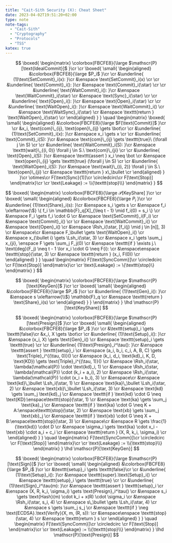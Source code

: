 ```yaml
---
title: "Cait-Sith Security (X): Cheat Sheet"
date: 2023-04-02T19:51:20+02:00
type: note
note-tags:
  - "Cait-Sith"
  - "Cryptography"
  - "Protocols"
  - "TSS"
katex: true
---
```


$$
\boxed{
\begin{matrix}
\colorbox{FBCFE8}{\large
  $\mathscr{P}[\text{IdealCommit}]$
}\cr
\cr
\boxed{
\small{
\begin{aligned}
&\colorbox{FBCFE8}{\large
  $P_i$
}\cr
\cr
&\underline{
  (1)\text{SetCommit}_i(x):
}\cr
  &\enspace
    \text{SetCommit}_i(x)
  \cr
\cr
&\underline{
  \text{Commit}_i():
}\cr
  &\enspace
    \text{Commit}_i(\star)
  \cr
\cr
&\underline{
  \text{WaitCommit}_i():
}\cr
  &\enspace
    \text{WaitCommit}_i(\star)
  \cr
  &\enspace
    \text{Sync}_i(\star)
  \cr
\cr
&\underline{
  \text{Open}_i():
}\cr
  &\enspace
    \text{Open}_i(\star)
  \cr
\cr
&\underline{
  \text{WaitOpen}_i():
}\cr
  &\enspace
    \text{WaitCommit}_i()
  \cr
  &\enspace
    \text{WaitSync}_i(\star)
  \cr
  &\enspace
    \texttt{return } \text{WaitOpen}_i(\star)
  \cr
\end{aligned}
}
}
\quad
\begin{matrix}
\boxed{
\small{
\begin{aligned}
&\colorbox{FBCFE8}{\large
  $F[\text{Commit}]$
}\cr
\cr
&x_i, \text{com}\_{ij}, \text{open}\_{ij} \gets \bot\cr
\cr
&\underline{
  (1)\text{SetCommit}_i(x):
}\cr
  &\enspace
    x_i \gets x
  \cr
\cr
&\underline{
  \text{Commit}_i(S):
}\cr
  &\enspace
    \text{com}\_{ij} \gets \texttt{true}\ (\forall j \in S)
  \cr
\cr
&\underline{
  \text{WaitCommit}_i(S):
}\cr
  &\enspace
    \texttt{wait}\_{(i, 0)} \forall j \in S.\ \text{com}\_{ji}
  \cr
\cr
&\underline{
  \text{Open}_i(S):
}\cr
  &\enspace
    \texttt{assert } x_i \neq \bot
  \cr
  &\enspace
    \text{open}\_{ij} \gets \texttt{true} (\forall j \in S)
  \cr
\cr
&\underline{
  \text{WaitOpen}_i(S):
}\cr
  &\enspace
    \text{wait}\_{(i, 2)} \forall j \in S.\ \text{open}\_{ji}
  \cr
  &\enspace
    \texttt{return } x\_\bullet
  \cr
\end{aligned}
}
}\cr
\otimes\cr
F[\text{Sync}(1)]\cr
\circledcirc\cr
F[\text{Stop}]
\end{matrix}\cr
\cr
\text{Leakage} := \\{\texttt{stop}\\}
\end{matrix}
}
$$

$$
\boxed{
\begin{matrix}
\colorbox{FBCFE8}{\large
  $\mathscr{P}[\text{KeyShare}]$
}\cr
\cr
\boxed{
\small{
\begin{aligned}
&\colorbox{FBCFE8}{\large
  $P_i$
}\cr
\cr
&\underline{
  (1)\text{Share}_i(s):
}\cr
  &\enspace
    s_i \gets s
  \cr
  &\enspace
    f_i \xleftarrow{\\$} \\{ f_i \in \mathbb{F}_q[X]\_{\leq t - 1} \mid f_i(0) = s_i \\\}
  \cr
  &\enspace
    F_i \gets f_i \cdot G
  \cr
  &\enspace
    \text{SetCommit}_i(F_i)
  \cr
  &\enspace
    \text{Commit}_i()
  \cr
  \cr
  &\enspace
    \text{WaitCommit}_i()
  \cr
  &\enspace
    \text{Open}_i()
  \cr
  &\enspace
    \Rsh_i(\star, [f_i(j) \mid j \in [n]], 3)
  \cr
  &\enspace\cr
  &\enspace
    F\_\bullet \gets \text{WaitOpen}_i()
  \cr
  &\enspace
    x\_{\bullet i} \gets \Lsh_i(\star, 3)
  \cr
  &\enspace
    x_i \gets \sum_j x\_{ji}, \enspace F \gets \sum_j F_j(0)
  \cr
  &\enspace
    \texttt{if } \exists j.\ \text{deg}(F_j) \neq t - 1 \lor x_i \cdot G \neq F(i):
  \cr
  &\enspace\enspace
    \texttt{stop}(\star, 3)
  \cr
  &\enspace
    \texttt{return } (x_i, F(0))
  \cr
\end{aligned}
}
}
\quad
\begin{matrix}
F[\text{SyncComm}]\cr
\circledcirc \cr
F[\text{Stop}]
\end{matrix}\cr
\cr
\text{Leakage} := \\{\texttt{stop}\\}
\end{matrix}
}
$$

$$
\boxed{
\begin{matrix}
\colorbox{FBCFE8}{\large
  $\mathscr{P}[\text{KeyGen}]$
}\cr
\cr
\boxed{
\small{
\begin{aligned}
&\colorbox{FBCFE8}{\large
  $P_i$
}\cr
\cr
&\underline{
  (1)\text{Gen}_i():
}\cr
  &\enspace
    s \xleftarrow{\\$} \mathbb{F}_q
  \cr
  &\enspace
    \texttt{return } \text{Share}_i(s)
  \cr
\end{aligned}
}
}
\end{matrix}
}
\lhd \mathscr{P}[\text{KeyShare}]
$$

$$
\boxed{
\begin{matrix}
\colorbox{FBCFE8}{\large
  $\mathscr{P}[\text{Presign}]$
}\cr
\cr
\boxed{
\small{
\begin{aligned}
&\colorbox{FBCFE8}{\large
  $P_i$
}\cr
\cr
&\texttt{setup}_i \gets \texttt{false}\cr
&x_i, X \gets \bot\cr
\cr
&\underline{
  (1)\text{Setup}_i():
}\cr
  &\enspace
    (x_i, X) \gets \text{Gen}_i()
  \cr
  &\enspace
    \texttt{setup}_i \gets \texttt{true}
  \cr
\cr
&\underline{
  (1)\text{Presign}_i^\tau():
}\cr
  &\enspace
    \texttt{assert } \texttt{setup}_i
  \cr
  &\enspace
    (a_i, b_i, c_i, A, B, C) \gets \text{Triple}_i^{(\tau, 0)}()
  \cr
  &\enspace
    (k_i, d_i, \text{kd}_i, K, D, \text{KD}) \gets \text{Triple}_i^{(\tau, 1)}()
  \cr
  &\enspace
    \Rsh_i(\star, \lambda(\mathcal{P}) \cdot \text{kd}_i, 1)
  \cr
  &\enspace
    \Rsh_i(\star, \lambda(\mathcal{P}) \cdot (k_i + a_i), 2)
  \cr
  &\enspace
    \Rsh_i(\star, \lambda(\mathcal{P}) \cdot (x_i + b_i), 3)
  \cr
  &\enspace\cr
  &\enspace
    \text{kd}\_\bullet \Lsh_i(\star, 1)
  \cr
  &\enspace
    \text{ka}\_\bullet \Lsh_i(\star, 2)
  \cr
  &\enspace
    \text{xb}\_\bullet \Lsh_i(\star, 3)
  \cr
  &\enspace
    \text{kd} \gets \sum_j \text{kd}_j
  \cr
  &\enspace
    \texttt{if } \text{kd} \cdot G \neq \text{KD}:\enspace\texttt{stop}(\star, 1)
  \cr
  &\enspace
    \text{ka} \gets \sum_j \text{ka}_j
  \cr
  &\enspace
    \texttt{if } \text{ka} \cdot G \neq K + A:\enspace\texttt{stop}(\star, 2)
  \cr
  &\enspace
    \text{xb} \gets \sum_j \text{xb}_j
  \cr
  &\enspace
    \texttt{if } \text{xb} \cdot G \neq X + B:\enspace\texttt{stop}(\star, 3)
  \cr
  &\enspace\cr
  &\enspace
    R \gets \frac{1}{\text{kd}} \cdot D
  \cr
  &\enspace
    \sigma_i \gets \text{ka} \cdot x_i - \text{xb} \cdot a_i + c_i
  \cr
  &\enspace
    \texttt{return } (X, R, k_i, \sigma_i)
  \cr
\end{aligned}
}
}
\quad
\begin{matrix}
F[\text{SyncComm}]\cr
\circledcirc \cr
F[\text{Stop}]
\end{matrix}\cr
\cr
\text{Leakage} := \\{\texttt{stop}\\}
\end{matrix}
}
\lhd \mathscr{P}[\text{KeyGen}]
$$

$$
\boxed{
\begin{matrix}
\colorbox{FBCFE8}{\large
  $\mathscr{P}[\text{Sign}]$
}\cr
\cr
\boxed{
\small{
\begin{aligned}
&\colorbox{FBCFE8}{\large
  $P_i$
}\cr
\cr
&\texttt{setup}_i \gets \texttt{false}\cr
\cr
&\underline{
  (1)\text{Setup}_i():
}\cr
  &\enspace
    \texttt{super}.\text{Setup}_i()
  \cr
  &\enspace
    \texttt{setup}_i \gets \texttt{true}
  \cr
\cr
&\underline{
  (1)\text{Sign}_i^\tau(m):
}\cr
  &\enspace
    \texttt{assert } \texttt{setup}_i
  \cr
  &\enspace
    (X, R, k_i, \sigma_i) \gets \text{Presign}_i^\tau()
  \cr
  &\enspace
    s_i \gets \text{Hash}(m) \cdot k_i + x(R) \cdot \sigma_i
  \cr
  &\enspace
    \Rsh_i(\star, s_i, 4)
  \cr
  &\enspace
    s\_\bullet \gets \Lsh_i(\star, 4)
  \cr
  &\enspace
    s \gets \sum_j s_j
  \cr
  &\enspace
    \texttt{if } \neg \text{ECDSA}.\text{Verify}(X, m, (R, s)):
  \cr
  &\enspace\enspace
    \texttt{stop}(\star, 4)
  \cr
  &\enspace
    \texttt{return } s
  \cr
\end{aligned}
}
}
\quad
\begin{matrix}
F[\text{SyncComm}]\cr
\circledcirc \cr
F[\text{Stop}]
\end{matrix}\cr
\cr
\text{Leakage} := \\{\texttt{stop}\\}
\end{matrix}
}
\lhd \mathscr{P}[\text{Presign}]
$$